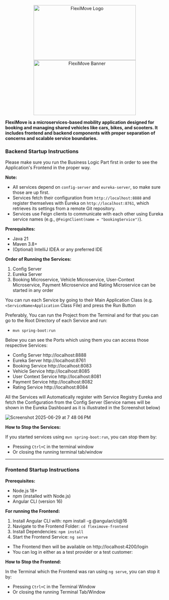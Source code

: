 <p align="center">
  <img src="https://github.com/user-attachments/assets/dcc628cd-e7f1-4d0a-91dd-0a81483e5859" alt="FlexiMove Logo" width="325" height="175"/>
  <img src="https://github.com/user-attachments/assets/f0b695f7-4c5c-4112-9661-5e405d3f9b1c" alt="FlexiMove Banner" width="325" height="175"/>
</p>

**FlexiMove is a microservices-based mobility application designed for booking and managing shared vehicles like cars, bikes, and scooters. It includes frontend and backend components with proper separation of concerns and scalable service boundaries.**


### Backend Startup Instructions
Please make sure you run the Business Logic Part first in order to see the Application's Frontend in the proper way. 


**Note:**
- All services depend on `config-server` and `eureka-server`, so make sure those are up first.
- Services fetch their configuration from `http://localhost:8888` and register themselves with Eureka on `http://localhost:8761`, which retrieves its settings from a remote Git repository.
- Services use Feign clients to communicate with each other using Eureka service names (e.g., `@FeignClient(name = "bookingService")`).

**Prerequisites:**
- Java 21
- Maven 3.8+
- (Optional) IntelliJ IDEA or any preferred IDE

**Order of Running the Services:**
1. Config Server
2. Eureka Server
3. Booking Microservice, Vehicle Microservice, User-Context Microservice, Payment Microservice and Rating Microservice can be started in any order

You can run each Service by going to their Main Application Class (e.g. `<ServiceName>Application` Class File) and press the Run Button

Preferably, You can run the Project from the Terminal and for that you can go to the Root Directory of each Service and run: 
- `mvn spring-boot:run`

Below you can see the Ports which using them you can access those respective Services: 
- Config Server http://localhost:8888
- Eureka Server http://localhost:8761
- Booking Service http://localhost:8083
- Vehicle Service http://localhost:8085
- User Context Service http://localhost:8081
- Payment Service http://localhost:8082
- Rating Service http://localhost:8084

All the Services will Automatically register with Service Registry Eureka and fetch the Configuration from the Config Server (Service names will be shown in the Eureka Dashboard as it is illustrated in the Screenshot below)

![Screenshot 2025-06-29 at 7 48 06 PM](https://github.com/user-attachments/assets/211dfbc2-2ecb-4f73-a21b-5404841bdf29)


**How to Stop the Services:**

If you started services using `mvn spring-boot:run`, you can stop them by:
- Pressing `Ctrl+C` in the terminal window
- Or closing the running terminal tab/window


----------------

### Frontend Startup Instructions


**Prerequisites:**
- Node.js 18+
- npm (installed with Node.js)
- Angular CLI (version 16)


**For running the Frontend:** 
1. Install Angular CLI with: npm install -g @angular/cli@16
2. Navigate to the Frontend Folder: `cd fleximove-frontend`
3. Install Dependencies: `npm install`
4. Start the Frontend Service:  `ng serve`


- The Frontend then will be available on http://localhost:4200/login
- You can log in either as a test provider or a test customer:

**How to Stop the Frontend:**

In the Terminal which the Frontend was ran using `ng serve`, you can stop it by: 
- Pressing `Ctrl+C` in the Terminal Window
- Or closing the running Terminal Tab/Window
 
